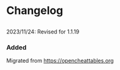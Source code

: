 # Changelog

##
2023/11/24: Revised for 1.1.19

### Added
Migrated from https://opencheattables.org
